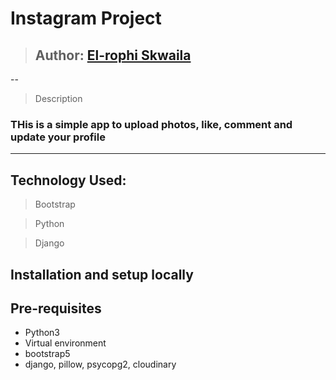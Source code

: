 # Instagram Project
>## Author: [El-rophi Skwaila](https://github.com/Elrophi/Gram-clone)

--

>Description
### THis is a simple app to upload photos, like, comment and update your profile
---

## Technology Used: 
>Bootstrap

>Python

>Django

## Installation and setup locally
## Pre-requisites
- Python3
- Virtual environment
- bootstrap5
- django, pillow, psycopg2, cloudinary 